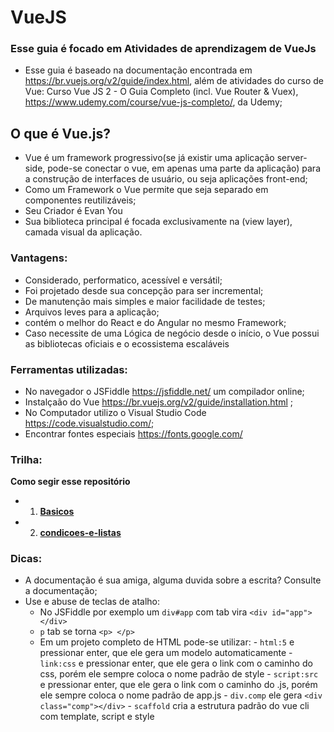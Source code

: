 
# VueJS
### Esse guia é focado em Atividades de aprendizagem de VueJs
  - Esse guia é baseado na documentação encontrada em https://br.vuejs.org/v2/guide/index.html, além de atividades do curso de Vue: Curso Vue JS 2 - O Guia Completo (incl. Vue Router & Vuex), https://www.udemy.com/course/vue-js-completo/, da Udemy;

## O que é Vue.js?
- Vue é um framework progressivo(se já existir uma aplicação server-side, pode-se conectar o vue, em apenas uma parte da aplicação) para a construção de interfaces de usuário, ou seja aplicações front-end;
- Como um Framework o Vue permite que seja separado em componentes reutilizáveis;
- Seu Criador é Evan You
- Sua biblioteca principal é focada exclusivamente na (view layer), camada visual da aplicação.

### Vantagens:
- Considerado, performatico, acessível e versátil;
- Foi projetado desde sua concepção para ser incremental;
- De manutenção mais simples e maior facilidade de testes;
- Arquivos leves para a aplicação;
- contém o melhor do React e do Angular no mesmo Framework;
- Caso necessite de uma Lógica de negócio desde o início, o Vue possui as bibliotecas oficiais e o ecossistema escaláveis

### Ferramentas utilizadas:
- No navegador o JSFiddle https://jsfiddle.net/ um compilador online;
- Instalçaão do Vue https://br.vuejs.org/v2/guide/installation.html ;
- No Computador utilizo o Visual Studio Code https://code.visualstudio.com/;
- Encontrar fontes especiais https://fonts.google.com/

### Trilha:
**Como segir esse repositório**
- 1. **[Basicos](https://github.com/TheJessicaBohn/VueJS/tree/master/Basicos)**
- 2. **[condicoes-e-listas](https://github.com/TheJessicaBohn/VueJS/tree/master/condicoes-e-listas)**



### Dicas:
- A documentação é sua amiga, alguma duvida sobre a escrita? Consulte a documentação;
- Use e abuse de teclas de atalho:
  - No JSFiddle por exemplo um `div#app` com tab vira `<div id="app"></div>`
  - `p` tab se torna ```<p> </p> ```
  - Em um projeto completo de HTML pode-se utilizar:
		- `html:5` e pressionar enter, que ele gera um modelo automaticamente
		- `link:css` e pressionar enter, que ele gera o link com o caminho do css, porém ele sempre coloca o nome padrão de style
		- `script:src` e pressionar enter, que ele gera o link com o caminho do .js, porém ele sempre coloca o nome padrão de app.js
		- `div.comp` ele gera `<div class="comp"></div>`
		- `scaffold` cria a estrutura padrão do vue cli com template, script e style



